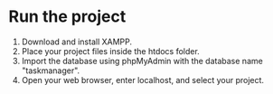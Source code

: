 # Run the project
1. Download and install XAMPP.
2. Place your project files inside the htdocs folder.
3. Import the database using phpMyAdmin with the database name "taskmanager".
4. Open your web browser, enter localhost, and select your project.

